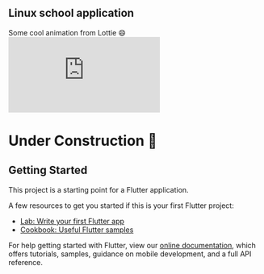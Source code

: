 ## Linux school application
Some cool animation from Lottie :smile:
![Lottie](https://assets9.lottiefiles.com/private_files/lf30_ZOuB83.json)

# Under Construction :construction:



## Getting Started

This project is a starting point for a Flutter application.

A few resources to get you started if this is your first Flutter project:

- [Lab: Write your first Flutter app](https://flutter.dev/docs/get-started/codelab)
- [Cookbook: Useful Flutter samples](https://flutter.dev/docs/cookbook)

For help getting started with Flutter, view our
[online documentation](https://flutter.dev/docs), which offers tutorials,
samples, guidance on mobile development, and a full API reference.
